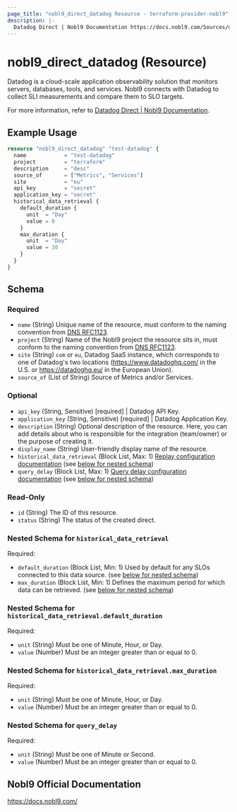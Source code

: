 ```yaml
---
page_title: "nobl9_direct_datadog Resource - terraform-provider-nobl9"
description: |-
  Datadog Direct | Nobl9 Documentation https://docs.nobl9.com/Sources/datadog#datadog-direct.
---
```


# nobl9_direct_datadog (Resource)

Datadog is a cloud-scale application observability solution that monitors servers, databases, tools, and services. Nobl9 connects with Datadog to collect SLI measurements and compare them to SLO targets.

For more information, refer to [Datadog Direct | Nobl9 Documentation](https://docs.nobl9.com/Sources/datadog#datadog-direct).

## Example Usage

```terraform
resource "nobl9_direct_datadog" "test-datadog" {
  name            = "test-datadog"
  project         = "terraform"
  description     = "desc"
  source_of       = ["Metrics", "Services"]
  site            = "eu"
  api_key         = "secret"
  application_key = "secret"
  historical_data_retrieval {
    default_duration {
      unit  = "Day"
      value = 0
    }
    max_duration {
      unit  = "Day"
      value = 30
    }
  }
}
```

<!-- schema generated by tfplugindocs -->
## Schema

### Required

- `name` (String) Unique name of the resource, must conform to the naming convention from [DNS RFC1123](https://kubernetes.io/docs/concepts/overview/working-with-objects/names/#names).
- `project` (String) Name of the Nobl9 project the resource sits in, must conform to the naming convention from [DNS RFC1123](https://kubernetes.io/docs/concepts/overview/working-with-objects/names/#names).
- `site` (String) `com` or `eu`, Datadog SaaS instance, which corresponds to one of Datadog's two locations (https://www.datadoghq.com/ in the U.S. or https://datadoghq.eu/ in the European Union).
- `source_of` (List of String) Source of Metrics and/or Services.

### Optional

- `api_key` (String, Sensitive) [required] | Datadog API Key.
- `application_key` (String, Sensitive) [required] | Datadog Application Key.
- `description` (String) Optional description of the resource. Here, you can add details about who is responsible for the integration (team/owner) or the purpose of creating it.
- `display_name` (String) User-friendly display name of the resource.
- `historical_data_retrieval` (Block List, Max: 1) [Replay configuration documentation](https://docs.nobl9.com/replay) (see [below for nested schema](#nestedblock--historical_data_retrieval))
- `query_delay` (Block List, Max: 1) [Query delay configuration documentation](https://docs.nobl9.com/Features/query-delay) (see [below for nested schema](#nestedblock--query_delay))

### Read-Only

- `id` (String) The ID of this resource.
- `status` (String) The status of the created direct.

<a id="nestedblock--historical_data_retrieval"></a>
### Nested Schema for `historical_data_retrieval`

Required:

- `default_duration` (Block List, Min: 1) Used by default for any SLOs connected to this data source. (see [below for nested schema](#nestedblock--historical_data_retrieval--default_duration))
- `max_duration` (Block List, Min: 1) Defines the maximum period for which data can be retrieved. (see [below for nested schema](#nestedblock--historical_data_retrieval--max_duration))

<a id="nestedblock--historical_data_retrieval--default_duration"></a>
### Nested Schema for `historical_data_retrieval.default_duration`

Required:

- `unit` (String) Must be one of Minute, Hour, or Day.
- `value` (Number) Must be an integer greater than or equal to 0.


<a id="nestedblock--historical_data_retrieval--max_duration"></a>
### Nested Schema for `historical_data_retrieval.max_duration`

Required:

- `unit` (String) Must be one of Minute, Hour, or Day.
- `value` (Number) Must be an integer greater than or equal to 0.



<a id="nestedblock--query_delay"></a>
### Nested Schema for `query_delay`

Required:

- `unit` (String) Must be one of Minute or Second.
- `value` (Number) Must be an integer greater than or equal to 0.

## Nobl9 Official Documentation

https://docs.nobl9.com/
